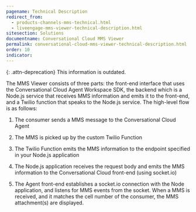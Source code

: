 ```yaml
---
pagename: Technical Description
redirect_from:
  - products-channels-mms-technical.html
  - liveengage-mms-viewer-technical-description.html
sitesection: Solutions
documentname: Conversational Cloud MMS Viewer
permalink: conversational-cloud-mms-viewer-technical-description.html
order: 10
indicator:
---
```


{: .attn-deprecation}
This information is outdated.

The MMS Viewer consists of three parts: the front-end interface that uses the Conversational Cloud Agent Workspace SDK, the backend which is a Node.js service that receives MMS information and emits it to the front-end, and a Twilio function that speaks to the Node.js service. The high-level flow is as follows:

1. The consumer sends a MMS message to the Conversational Cloud Agent

2. The MMS is picked up by the custom Twilio Function

3. The Twilio Function emits the MMS information to the endpoint specified in your Node.js application

4. The Node.js application receives the request body and emits the MMS information to the Conversational Cloud front-end (using socket.io)

5. The Agent front-end establishes a socket.io connection with the Node application, and listens for MMS events from the socket. When a MMS is received, and it matches the cell number of the consumer, the MMS attachment(s) are displayed.
